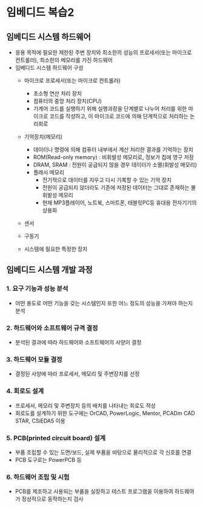 임베디드 복습2
===
## 임베디드 시스템 하드웨어
+ 응용 목적에 필요한 제한된 주변 장치와 최소한의 성능의 프로세서(또는 마이크로 컨트롤러), 최소한의 메모리를 가진 하드웨어  
+ 임베디드 시스템 하드웨어 구성
    + 마이크로 프로세서(또는 마이크로 컨트롤러)  
        + 초소형 연산 처리 장치
        + 컴퓨터의 중앙 처리 장치(CPU)
        + 기계어 코드를 실행하기 위해 실행과정을 단계별로 나누어 처리를 위한 마이크로 코드를 작성하고, 이 마이크로 코드에 의해 단계적으로 처리하는 논리회로  

    + 기억장치(메모리)    
        + 데이터나 명령에 의해 컴퓨터 내부에서 계산 처리한 결과를 기억하는 장치  
        + ROM(Read-only memory) : 비휘발성 메모리로, 정보가 칩에 영구 저장
        + DRAM, SRAM : 전원이 공급되지 않을 경우 데이터가 소멸(휘발성 메모리)
        + 플래시 메모리
            + 전기적으로 데이터를 지우고 다시 기록할 수 있는 기억 장치
            + 전원이 공급되지 않더라도 기존에 저장된 데이터는 그대로 존재하는 불휘발성 메모리
            + 현재 MP3플레이어, 노트북, 스마트폰, 태블릿PC등 휴대용 전자기기의 상용화  
            
    + 센서  
    + 구동기  
    + 시스템에 필요한 특정한 장치  

## 임베디드 시스템 개발 과정
### 1. 요구 기능과 성능 분석
+ 어떤 용도로 어떤 기능을 갖는 시스템인지 또한 어느 정도의 성능을 가져야 하는지 분석  
### 2. 하드웨어와 소프트웨어 규격 결정
+ 분석된 결과에 따라 하드웨어와 소프트웨어의 사양이 결정  
### 3. 하드웨어 모듈 결정
+ 결정된 사양에 따라 프로세서, 메모리 및 주변장치를 선정
### 4. 회로도 설계
+ 프로세서, 메모리 및 주변장치 등의 배치를 나타내는 회로도 작성  
+ 회로도를 설계하기 위한 도구에는 OrCAD, PowerLogic, Mentor, PCADm CAD STAR, CSiEDA5 이용
### 5. PCB(printed circuit board) 설계
+ 부품 조립할 수 있는 도면/보드, 실제 부품을 바탕으로 물리적으로 각 신호를 연결
+ PCB 도구로는 PowerPCB 등
### 6. 하드웨어 조립 및 시험
+ PCB를 제조하고 사용되는 부품을 실장하고 테스트 프로그램을 이용하여 하드웨어가 정상적으로 동작하는지 검사